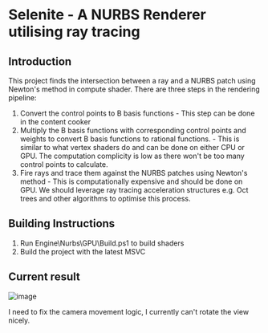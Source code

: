 # Selenite - A NURBS Renderer utilising ray tracing

## Introduction
This project finds the intersection between a ray and a NURBS patch using Newton's method in compute shader. There are three steps in the rendering pipeline:
1) Convert the control points to B basis functions - This step can be done in the content cooker
2) Multiply the B basis functions with corresponding control points and weights to convert B basis functions to rational functions. - This is similar to what vertex shaders do and can be done on either CPU or GPU. The computation complicity is low as there won't be too many control points to calculate.
3) Fire rays and trace them against the NURBS patches using Newton's method - This is computationally expensive and should be done on GPU. We should leverage ray tracing acceleration structures e.g. Oct trees and other algorithms to optimise this process.

## Building Instructions
1) Run Engine\Nurbs\GPU\Build.ps1 to build shaders
2) Build the project with the latest MSVC

## Current result
![image](https://github.com/a1q123456/Selenite/assets/1059544/8ebc709e-4341-4594-bcec-724278c14eb1)

I need to fix the camera movement logic, I currently can't rotate the view nicely.

